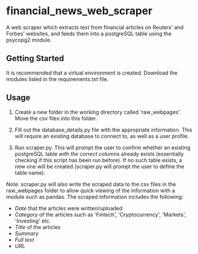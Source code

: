 # financial_news_web_scraper
A web scraper which extracts text from financial articles on Reuters' and Forbes' websites, and feeds them into a postgreSQL table using the psycopg2 module.

## Getting Started
It is recommended that a virtual environment is created. Download the modules listed in the requirements.txt file.

## Usage
1. Create a new folder in the working directory called 'raw_webpages'. Move the csv files into this folder.

2. Fill out the database_details.py file with the appropriate information. This will require an existing database to connect to, as well as a user profile.

3. Run scraper.py. This will prompt the user to confirm whether an existing postgreSQL table *with the correct columns* already exists (essentially checking if this script has been run before). If no such table exists, a new one will be created (scraper.py will prompt the user to define the table name). 

Note: scraper.py will also write the scraped data to the csv files in the raw_webpages folder to allow quick viewing of the information with a module such as pandas. The scraped information includes the following:

- *Date* that the articles were written/uploaded
- *Category* of the articles such as 'Fintech', 'Cryptocurrency', 'Markets', 'Investing' etc.
- *Title* of the articles
- *Summary*
- *Full text*
- *URL*



